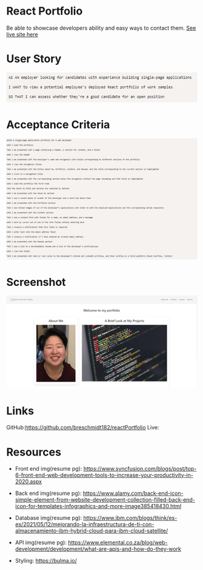 # React Portfolio
Be able to showcase developers ability and easy ways to contact them.
[See live site here](http://192.168.1.123:3000/)

# User Story
![user story](./src/images/readmeImg/userStory.png)

# Acceptance Criteria
![acceptance criteria](./src//images/readmeImg/acceptanceCriteria.png)

# Screenshot
![screenshot of app](./src/images/readmeImg/Screenshot.png)

# Links 
GitHub:https://github.com/breschmidt182/reactPortfolio
Live: 

# Resources
- Front end img(resume pg): https://www.syncfusion.com/blogs/post/top-6-front-end-web-development-tools-to-increase-your-productivity-in-2020.aspx

- Back end img(resume pg): https://www.alamy.com/back-end-icon-simple-element-from-website-development-collection-filled-back-end-icon-for-templates-infographics-and-more-image385418430.html

- Database img(resume pg): https://www.ibm.com/blogs/think/es-es/2021/05/12/mejorando-la-infraestructura-de-ti-con-almacenamiento-ibm-hybrid-cloud-para-ibm-cloud-satellite/

- API img(resume pg): https://www.elemental.co.za/blog/web-development/development/what-are-apis-and-how-do-they-work

- Styling: https://bulma.io/